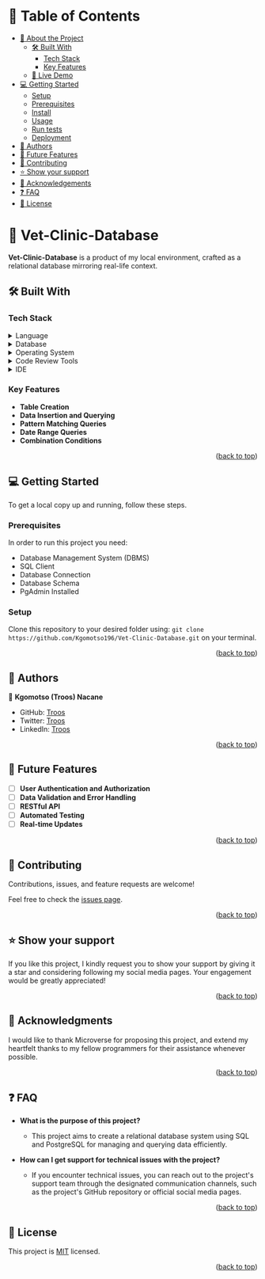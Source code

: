 # 📗 Table of Contents

- [📖 About the Project](#about-project)
  - [🛠 Built With](#built-with)
    - [Tech Stack](#tech-stack)
    - [Key Features](#key-features)
  - [🚀 Live Demo](#live-demo)
- [💻 Getting Started](#getting-started)
  - [Setup](#setup)
  - [Prerequisites](#prerequisites)
  - [Install](#install)
  - [Usage](#usage)
  - [Run tests](#run-tests)
  - [Deployment](#triangular_flag_on_post-deployment)
- [👥 Authors](#authors)
- [🔭 Future Features](#future-features)
- [🤝 Contributing](#contributing)
- [⭐️ Show your support](#support)
- [🙏 Acknowledgements](#acknowledgements)
- [❓ FAQ](#faq)
- [📝 License](#license)

# 📖 Vet-Clinic-Database <a name="about-project"></a>

**Vet-Clinic-Database** is a product of my local environment, crafted as a relational database mirroring real-life context.

## 🛠 Built With <a name="built-with"></a>

### Tech Stack <a name="tech-stack"></a>

<details>
  <summary>Language</summary>
  <ul>
    <li><a href="https://www.codecademy.com/learn/learn-sql">SQL</a></li>
  </ul>
</details>

<details>
<summary>Database</summary>
  <ul>
    <li><a href="https://www.postgresql.org/">PostgreSQL</a></li>
  </ul>
</details>

<details>
  <summary>Operating System</summary>
  <ul>
    <li><a href="https://www.microsoft.com/software-download/windows11">Windows 11</a></li>
  </ul>
</details>

<details>
<summary>Code Review Tools</summary>
  <ul>
    <li><a href="https://github.com/">GitHub</a></li>
  </ul>
</details>

<details>
<summary>IDE</summary>
  <ul>
    <li><a href="https://code.visualstudio.com/download">Visual Studio Code</a></li>
  </ul>
</details>

### Key Features <a name="key-features"></a>

- **Table Creation**
- **Data Insertion and Querying**
- **Pattern Matching Queries**
- **Date Range Queries**
- **Combination Conditions**

<p align="right">(<a href="#readme-top">back to top</a>)</p>

## 💻 Getting Started <a name="getting-started"></a>

To get a local copy up and running, follow these steps.

### Prerequisites

In order to run this project you need:

- Database Management System (DBMS)
- SQL Client
- Database Connection
- Database Schema
- PgAdmin Installed

### Setup

Clone this repository to your desired folder using:
`git clone https://github.com/Kgomotso196/Vet-Clinic-Database.git` on your terminal.
<p align="right">(<a href="#readme-top">back to top</a>)</p>

## 👥 Authors <a name="authors"></a>

👤 **Kgomotso (Troos) Nacane**

- GitHub: [Troos](https://github.com/Kgomotso196)
- Twitter: [Troos](https://twitter.com/t_r_o_o_s)
- LinkedIn: [Troos](https://linkedin.com/in/kgomotso-nacane)

<p align="right">(<a href="#readme-top">back to top</a>)</p>

## 🔭 Future Features <a name="future-features"></a>

- [ ] **User Authentication and Authorization**
- [ ] **Data Validation and Error Handling**
- [ ] **RESTful API**
- [ ] **Automated Testing**
- [ ] **Real-time Updates**

<p align="right">(<a href="#readme-top">back to top</a>)</p>

## 🤝 Contributing <a name="contributing"></a>

Contributions, issues, and feature requests are welcome!

Feel free to check the [issues page](https://github.com/Kgomotso196/Vet-Clinic-Database/issues).

<p align="right">(<a href="#readme-top">back to top</a>)</p>

## ⭐️ Show your support <a name="support"></a>

If you like this project, I kindly request you to show your support by giving it a star and considering following my social media pages. Your engagement would be greatly appreciated!

<p align="right">(<a href="#readme-top">back to top</a>)</p>

## 🙏 Acknowledgments <a name="acknowledgements"></a>

I would like to thank Microverse for proposing this project, and extend my heartfelt thanks to my fellow programmers for their assistance whenever possible.

<p align="right">(<a href="#readme-top">back to top</a>)</p>

## ❓ FAQ <a name="faq"></a>

- **What is the purpose of this project?**

  - This project aims to create a relational database system using SQL and PostgreSQL for managing and querying data efficiently.

- **How can I get support for technical issues with the project?**

  - If you encounter technical issues, you can reach out to the project's support team through the designated communication channels, such as the project's GitHub repository or official social media pages.

<p align="right">(<a href="#readme-top">back to top</a>)</p>

## 📝 License <a name="license"></a>

This project is [MIT](./MIT.md) licensed.

<p align="right">(<a href="#readme-top">back to top</a>)</p>

